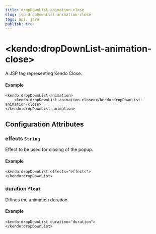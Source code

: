 ```yaml
---
title: dropDownList-animation-close
slug: jsp-dropDownList-animation-close
tags: api, java
publish: true
---
```


# \<kendo:dropDownList-animation-close\>
A JSP tag representing Kendo Close.

#### Example
    <kendo:dropDownList-animation>
        <kendo:dropDownList-animation-close></kendo:dropDownList-animation-close>
    </kendo:dropDownList-animation>


## Configuration Attributes


### effects `String`

Effect to be used for closing of the popup.

#### Example
    <kendo:dropDownList effects="effects">
    </kendo:dropDownList>



### duration `float`

Difines the animation duration.

#### Example
    <kendo:dropDownList duration="duration">
    </kendo:dropDownList>


